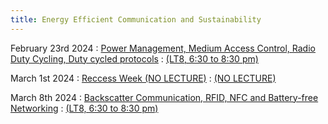 ```yaml
---
title: Energy Efficient Communication and Sustainability
---
```



February 23rd 2024
: [Power Management, Medium Access Control, Radio Duty Cycling, Duty cycled protocols](#)
  : [(LT8, 6:30 to 8:30 pm)](#)

March 1st 2024
: [Reccess Week (NO LECTURE)](#)
  : [(NO LECTURE)](#)

March 8th 2024
: [Backscatter Communication, RFID, NFC and Battery-free Networking](#)
  : [(LT8, 6:30 to 8:30 pm)](#)




